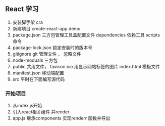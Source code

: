 ## React 学习

1. 安装脚手架 cra
2. 新建项目 create-react-app demo
3. package.json 三方包管理工具盒配置文件  dependencies 依赖工具 scripts 命令 
4. package-lock.json 锁定安装时的版本号
5. gitignore git 管理文件 ， 忽略文件
6. node-moduals 三方包
7. public 共用文件， favicon.ico 用显示网站标签的图片 index.html 模板文件
8. manifest.json 移动端配置
9. src 平时在下面编写源代码


### 开始项目
1. 从index.js开始
2. 引入react相关组件 并render
3. app.js 继承components 实现renderr 函数并导出